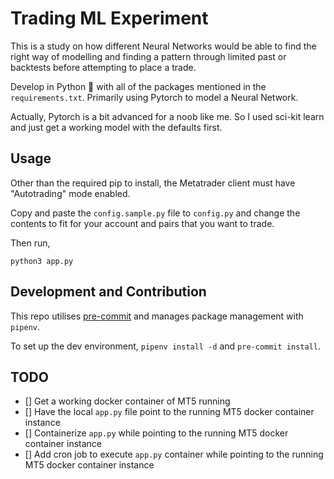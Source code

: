 # Trading ML Experiment

This is a study on how different Neural Networks would be able to find the right way of modelling and finding a pattern through limited past or backtests before attempting to place a trade.

Develop in Python 🐍 with all of the packages mentioned in the `requirements.txt`. Primarily using Pytorch to model a Neural Network.

Actually, Pytorch is a bit advanced for a noob like me. So I used sci-kit learn and just get a working model with the defaults first.

## Usage

Other than the required pip to install, the Metatrader client must have "Autotrading" mode enabled.

Copy and paste the `config.sample.py` file to `config.py` and change the contents to fit for your account and pairs that you want to trade.

Then run,

`python3 app.py`

## Development and Contribution

This repo utilises [pre-commit](https://pre-commit.com/) and manages package management with `pipenv`.

To set up the dev environment, `pipenv install -d` and `pre-commit install`.

## TODO

- [] Get a working docker container of MT5 running
- [] Have the local `app.py` file point to the running MT5 docker container instance
- [] Containerize `app.py` while pointing to the running MT5 docker container instance
- [] Add cron job to execute `app.py` container while pointing to the running MT5 docker container instance
